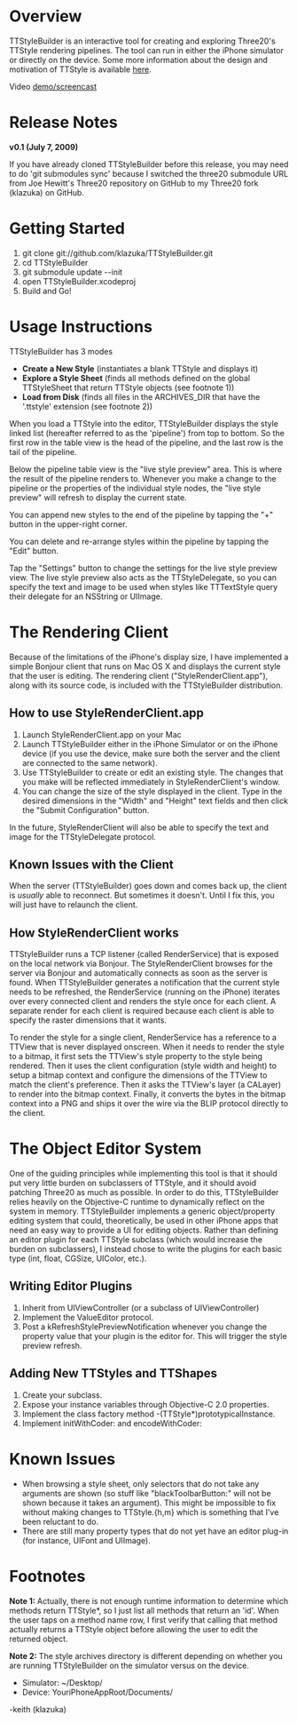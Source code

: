 Overview
========
TTStyleBuilder is an interactive tool for creating and exploring Three20's TTStyle rendering pipelines. The tool can run in either the iPhone simulator or directly on the device. Some more information about the design and motivation of TTStyle is available [here](http://groups.google.com/group/three20/web/understanding-ttstyle).

Video [demo/screencast](http://www.vimeo.com/5429347)

Release Notes
==============
**v0.1 (July 7, 2009)**  

If you have already cloned TTStyleBuilder before this release, you may need to do 'git submodules sync' because I switched the three20 submodule URL from Joe Hewitt's Three20 repository on GitHub to my Three20 fork (klazuka) on GitHub.

Getting Started
===============
1. git clone git://github.com/klazuka/TTStyleBuilder.git
2. cd TTStyleBuilder
3. git submodule update --init
4. open TTStyleBuilder.xcodeproj
5. Build and Go!

Usage Instructions
==================
TTStyleBuilder has 3 modes

- **Create a New Style** (instantiates a blank TTStyle and displays it)
- **Explore a Style Sheet** (finds all methods defined on the global TTStyleSheet that return TTStyle objects (see footnote 1))
- **Load from Disk** (finds all files in the ARCHIVES_DIR that have the '.ttstyle' extension (see footnote 2))

When you load a TTStyle into the editor, TTStyleBuilder displays the style linked list (hereafter referred to as the 'pipeline') from top to bottom. So the first row in the table view is the head of the pipeline, and the last row is the tail of the pipeline.

Below the pipeline table view is the "live style preview" area. This is where the result of the pipeline renders to. Whenever you make a change to the pipeline or the properties of the individual style nodes, the "live style preview" will refresh to display the current state.

You can append new styles to the end of the pipeline by tapping the "+" button in the upper-right corner.

You can delete and re-arrange styles within the pipeline by tapping the "Edit" button. 

Tap the "Settings" button to change the settings for the live style preview view. The live style preview also acts as the TTStyleDelegate, so you can specify the text and image to be used when styles like TTTextStyle query their delegate for an NSString or UIImage.

The Rendering Client
====================
Because of the limitations of the iPhone's display size, I have implemented a simple Bonjour client that runs on Mac OS X and displays the current style that the user is editing. The rendering client ("StyleRenderClient.app"), along with its source code, is included with the TTStyleBuilder distribution.

How to use StyleRenderClient.app
--------------------------------
1. Launch StyleRenderClient.app on your Mac
2. Launch TTStyleBuilder either in the iPhone Simulator or on the iPhone device (if you use the device, make sure both the server and the client are connected to the same network).
3. Use TTStyleBuilder to create or edit an existing style. The changes that you make will be reflected immediately in StyleRenderClient's window.
4. You can change the size of the style displayed in the client. Type in the desired dimensions in the "Width" and "Height" text fields and then click the "Submit Configuration" button.

In the future, StyleRenderClient will also be able to specify the text and image for the TTStyleDelegate protocol.

Known Issues with the Client
----------------------------
When the server (TTStyleBuilder) goes down and comes back up, the client is *usually* able to reconnect. But sometimes it doesn't. Until I fix this, you will just have to relaunch the client.

How StyleRenderClient works
---------------------------
TTStyleBuilder runs a TCP listener (called RenderService) that is exposed on the local network via Bonjour. The StyleRenderClient browses for the server via Bonjour and automatically connects as soon as the server is found. When TTStyleBuilder generates a notification that the current style needs to be refreshed, the RenderService (running on the iPhone) iterates over every connected client and renders the style once for each client. A separate render for each client is required because each client is able to specify the raster dimensions that it wants. 

To render the style for a single client, RenderService has a reference to a TTView that is never displayed onscreen. When it needs to render the style to a bitmap, it first sets the TTView's style property to the style being rendered. Then it uses the client configuration (style width and height) to setup a bitmap context and configure the dimensions of the TTView to match the client's preference. Then it asks the TTView's layer (a CALayer) to render into the bitmap context. Finally, it converts the bytes in the bitmap context into a PNG and ships it over the wire via the BLIP protocol directly to the client.

The Object Editor System
========================
One of the guiding principles while implementing this tool is that it should put very little burden on subclassers of TTStyle, and it should avoid patching Three20 as much as possible. In order to do this, TTStyleBuilder relies heavily on the Objective-C runtime to dynamically reflect on the system in memory. TTStyleBuilder implements a generic object/property editing system that could, theoretically, be used in other iPhone apps that need an easy way to provide a UI for editing objects. Rather than defining an editor plugin for each TTStyle subclass (which would increase the burden on subclassers), I instead chose to write the plugins for each basic type (int, float, CGSize, UIColor, etc.).

Writing Editor Plugins
----------------------
1. Inherit from UIViewController (or a subclass of UIViewController)
2. Implement the ValueEditor protocol.
3. Post a kRefreshStylePreviewNotification whenever you change the property value that your plugin is the editor for. This will trigger the style preview refresh.

Adding New TTStyles and TTShapes
--------------------------------
1. Create your subclass.
2. Expose your instance variables through Objective-C 2.0 properties.
3. Implement the class factory method -(TTStyle*)prototypicalInstance.
4. Implement initWithCoder: and encodeWithCoder:

Known Issues
============
* When browsing a style sheet, only selectors that do not take any arguments are shown (so stuff like "blackToolbarButton:" will not be shown because it takes an argument). This might be impossible to fix without making changes to TTStyle.{h,m} which is something that I've been reluctant to do.
* There are still many property types that do not yet have an editor plug-in (for instance, UIFont and UIImage).

Footnotes
=========
**Note 1:**
Actually, there is not enough runtime information to determine which methods return TTStyle*, so I just list all methods that return an 'id'. When the user taps on a method name row, I first verify that calling that method actually returns a TTStyle object before allowing the user to edit the returned object. 

**Note 2:**
The style archives directory is different depending on whether you are running TTStyleBuilder on the simulator versus on the device.
 
* Simulator: ~/Desktop/
* Device: YouriPhoneAppRoot/Documents/

-keith
(klazuka)